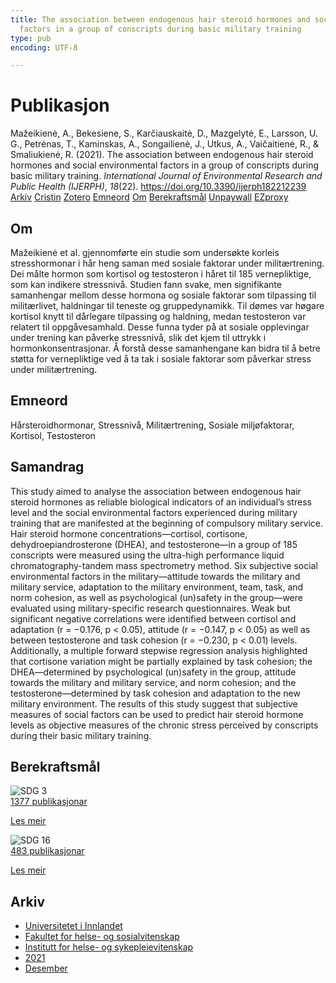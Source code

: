 ```yaml
---
title: The association between endogenous hair steroid hormones and social environmental
  factors in a group of conscripts during basic military training
type: pub
encoding: UTF-8

---
```

<h1>Publikasjon</h1>
<article id="csl-bib-container-B9TMTVTW" class="csl-bib-container">
  <div class="csl-bib-body"> <div class="csl-entry">Mažeikienė, A., Bekesiene, S., Karčiauskaitė, D., Mazgelytė, E., Larsson, U. G., Petrėnas, T., Kaminskas, A., Songailienė, J., Utkus, A., Vaičaitienė, R., &#38; Smaliukienė, R. (2021). The association between endogenous hair steroid hormones and social environmental factors in a group of conscripts during basic military training. <i>International Journal of Environmental Research and Public Health (IJERPH)</i>, <i>18</i>(22). <a href="https://doi.org/10.3390/ijerph182212239">https://doi.org/10.3390/ijerph182212239</a></div> </div>
  <div class="csl-bib-buttons">
    <a href="#taxonomy-article-B9TMTVTW" alt="archive" class="csl-bib-button">Arkiv</a>
    <a href="https://app.cristin.no/results/show.jsf?id=1963708" alt="Cristin" class="csl-bib-button">Cristin</a>
    <a href="http://zotero.org/groups/5881554/items/B9TMTVTW" alt="Zotero" class="csl-bib-button">Zotero</a>
    <a href="#keywords-article-B9TMTVTW" alt="keywords" class="csl-bib-button">Emneord</a>
    <a href="#about-article-B9TMTVTW" alt="about_pub" class="csl-bib-button">Om</a>
    <a href="#sdg-article-B9TMTVTW" alt="sdg" class="csl-bib-button">Berekraftsmål</a>
    <a href="https://www.mdpi.com/1660-4601/18/22/12239/pdf?version=1637574583" alt="Unpaywall" class="csl-bib-button">Unpaywall</a>
    <a href="https://www.mdpi.com/1660-4601/18/22/12239/pdf?version=1637574583" alt="EZproxy" class="csl-bib-button">EZproxy</a>
  </div>
  <div id="csl-bib-meta-container-B9TMTVTW"></div>
</article>
<div id="csl-bib-meta-B9TMTVTW" class="csl-bib-meta">
  <article id="about-article-B9TMTVTW" class="about_pub-article">
    <h1>Om</h1>
    Mažeikienė et al. gjennomførte ein studie som undersøkte korleis stresshormonar i hår heng saman med sosiale faktorar under militærtrening. Dei målte hormon som kortisol og testosteron i håret til 185 vernepliktige, som kan indikere stressnivå. Studien fann svake, men signifikante samanhengar mellom desse hormona og sosiale faktorar som tilpassing til militærlivet, haldningar til teneste og gruppedynamikk. Til dømes var høgare kortisol knytt til dårlegare tilpassing og haldning, medan testosteron var relatert til oppgåvesamhald. Desse funna tyder på at sosiale opplevingar under trening kan påverke stressnivå, slik det kjem til uttrykk i hormonkonsentrasjonar. Å forstå desse samanhengane kan bidra til å betre støtta for vernepliktige ved å ta tak i sosiale faktorar som påverkar stress under militærtrening.
  </article>
  <article id="keywords-article-B9TMTVTW" class="keywords-article">
    <h1>Emneord</h1>
    Hårsteroidhormonar, Stressnivå, Militærtrening, Sosiale miljøfaktorar, Kortisol, Testosteron
  </article>
  <article id="abstract-article-B9TMTVTW" class="abstract-article">
    <h1>Samandrag</h1>
    This study aimed to analyse the association between endogenous hair steroid hormones as reliable biological indicators of an individual’s stress level and the social environmental factors experienced during military training that are manifested at the beginning of compulsory military service. Hair steroid hormone concentrations—cortisol, cortisone, dehydroepiandrosterone (DHEA), and testosterone—in a group of 185 conscripts were measured using the ultra-high performance liquid chromatography-tandem mass spectrometry method. Six subjective social environmental factors in the military—attitude towards the military and military service, adaptation to the military environment, team, task, and norm cohesion, as well as psychological (un)safety in the group—were evaluated using military-specific research questionnaires. Weak but significant negative correlations were identified between cortisol and adaptation (r = −0.176, p < 0.05), attitude (r = −0.147, p < 0.05) as well as between testosterone and task cohesion (r = −0.230, p < 0.01) levels. Additionally, a multiple forward stepwise regression analysis highlighted that cortisone variation might be partially explained by task cohesion; the DHEA—determined by psychological (un)safety in the group, attitude towards the military and military service, and norm cohesion; and the testosterone—determined by task cohesion and adaptation to the new military environment. The results of this study suggest that subjective measures of social factors can be used to predict hair steroid hormone levels as objective measures of the chronic stress perceived by conscripts during their basic military training.
  </article>
  <article id="sdg-article-B9TMTVTW" class="sdg-article">
    <h1>Berekraftsmål</h1>
    <div class="sdg-container"><div id="sdg3" class="sdg">
        <img src="{{< params subfolder >}}images/sdg/sdg03_nn.png" class="image" alt="SDG 3">
        <div class="sdg-overlay">
          <a href="{{< params subfolder >}}nn/archive/?sdg=3#archive" class="sdg-publication-count"><span>1377</span> publikasjonar</a>
          <p><a href="https://fn.no/om-fn/fns-baerekraftsmaal/god-helse-og-livskvalitet?lang=nno-NO" class="sdg-read-more">Les meir</a></p>
        </div>
      </div> <div id="sdg16" class="sdg">
        <img src="{{< params subfolder >}}images/sdg/sdg16_nn.png" class="image" alt="SDG 16">
        <div class="sdg-overlay">
          <a href="{{< params subfolder >}}nn/archive/?sdg=16#archive" class="sdg-publication-count"><span>483</span> publikasjonar</a>
          <p><a href="https://fn.no/om-fn/fns-baerekraftsmaal/fred-rettferdighet-og-velfungerende-institusjoner?lang=nno-NO" class="sdg-read-more">Les meir</a></p>
        </div>
      </div></div>
  </article>
  <article id="taxonomy-article-B9TMTVTW" class="taxonomy-article">
    <h1>Arkiv</h1>
    <ul>
      <li><a href="{{< params subfolder >}}nn/archive/?key=3DCRN523">Universitetet i Innlandet</a></li>
      <li><a href="{{< params subfolder >}}nn/archive/?key=IDKFS3MX">Fakultet for helse- og sosialvitenskap</a></li>
      <li><a href="{{< params subfolder >}}nn/archive/?key=GTV4ECMZ">Institutt for helse- og sykepleievitenskap</a></li>
      <li><a href="{{< params subfolder >}}nn/archive/?key=4IUS5XY3">2021</a></li>
      <li><a href="{{< params subfolder >}}nn/archive/?key=LUI7SLNC">Desember</a></li>
    </ul>
  </article>
</div>
